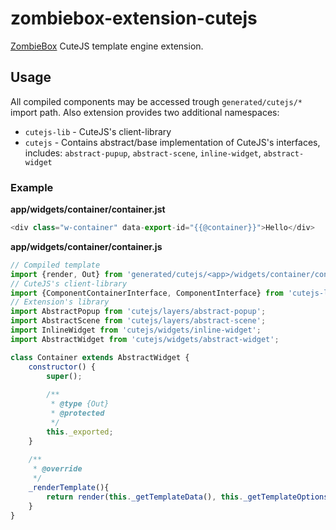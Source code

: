 # zombiebox-extension-cutejs

[ZombieBox](https://zombiebox.tv) CuteJS template engine extension.

## Usage

All compiled components may be accessed trough `generated/cutejs/*` import path.
Also extension provides two additional namespaces:

* `cutejs-lib` - CuteJS's client-library
* `cutejs` - Contains abstract/base implementation of CuteJS's interfaces, includes: `abstract-pupup`, `abstract-scene`,
`inline-widget`, `abstract-widget`

### Example

**app/widgets/container/container.jst**

```js
<div class="w-container" data-export-id="{{@container}}">Hello</div>
```

**app/widgets/container/container.js**

```js
// Compiled template
import {render, Out} from 'generated/cutejs/<app>/widgets/container/container.jst';
// CuteJS's client-library
import {ComponentContainerInterface, ComponentInterface} from 'cutejs-lib/cute-library';
// Extension's library
import AbstractPopup from 'cutejs/layers/abstract-popup';
import AbstractScene from 'cutejs/layers/abstract-scene';
import InlineWidget from 'cutejs/widgets/inline-widget';
import AbstractWidget from 'cutejs/widgets/abstract-widget';

class Container extends AbstractWidget {
	constructor() {
		super();
		
		/**
         * @type {Out}
         * @protected
         */
        this._exported;
	}
	
	/**
	 * @override
	 */
	_renderTemplate(){
		return render(this._getTemplateData(), this._getTemplateOptions());
	}
}
```
